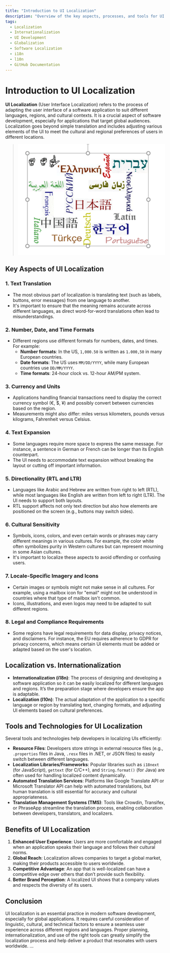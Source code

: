 ```yaml
---
title: "Introduction to UI Localization"
description: "Overview of the key aspects, processes, and tools for UI Localization in software development."
tags: 
  - Localization
  - Internationalization
  - UI Development
  - Globalization
  - Software Localization
  - i18n
  - l10n
  - GitHub Documentation
---
```

# Introduction to UI Localization

**UI Localization** (User Interface Localization) refers to the process of adapting the user interface of a software application to suit different languages, regions, and cultural contexts. It is a crucial aspect of software development, especially for applications that target global audiences. Localization goes beyond simple translation and includes adjusting various elements of the UI to meet the cultural and regional preferences of users in different locations.

> ![Localization](/Images/Picture1.png)

## Key Aspects of UI Localization

### 1. Text Translation
- The most obvious part of localization is translating text (such as labels, buttons, error messages) from one language to another.
- It's important to ensure that the meaning remains accurate across different languages, as direct word-for-word translations often lead to misunderstandings.

### 2. Number, Date, and Time Formats
- Different regions use different formats for numbers, dates, and times. For example:
  - **Number formats**: In the US, `1,000.50` is written as `1.000,50` in many European countries.
  - **Date formats**: The US uses `MM/DD/YYYY`, while many European countries use `DD/MM/YYYY`.
  - **Time formats**: 24-hour clock vs. 12-hour AM/PM system.

### 3. Currency and Units
- Applications handling financial transactions need to display the correct currency symbol (€, $, ¥) and possibly convert between currencies based on the region.
- Measurements might also differ: miles versus kilometers, pounds versus kilograms, Fahrenheit versus Celsius.

### 4. Text Expansion
- Some languages require more space to express the same message. For instance, a sentence in German or French can be longer than its English counterpart.
- The UI needs to accommodate text expansion without breaking the layout or cutting off important information.

### 5. Directionality (RTL and LTR)
- Languages like Arabic and Hebrew are written from right to left (RTL), while most languages like English are written from left to right (LTR). The UI needs to support both layouts.
- RTL support affects not only text direction but also how elements are positioned on the screen (e.g., buttons may switch sides).

### 6. Cultural Sensitivity
- Symbols, icons, colors, and even certain words or phrases may carry different meanings in various cultures. For example, the color white often symbolizes purity in Western cultures but can represent mourning in some Asian cultures.
- It's important to localize these aspects to avoid offending or confusing users.

### 7. Locale-Specific Imagery and Icons
- Certain images or symbols might not make sense in all cultures. For example, using a mailbox icon for "email" might not be understood in countries where that type of mailbox isn't common.
- Icons, illustrations, and even logos may need to be adapted to suit different regions.

### 8. Legal and Compliance Requirements
- Some regions have legal requirements for data display, privacy notices, and disclaimers. For instance, the EU requires adherence to GDPR for privacy concerns, which means certain UI elements must be added or adapted based on the user's location.

## Localization vs. Internationalization

- **Internationalization (i18n)**: The process of designing and developing a software application so it can be easily localized for different languages and regions. It’s the preparation stage where developers ensure the app is adaptable.
- **Localization (l10n)**: The actual adaptation of the application to a specific language or region by translating text, changing formats, and adjusting UI elements based on cultural preferences.

## Tools and Technologies for UI Localization

Several tools and technologies help developers in localizing UIs efficiently:

- **Resource Files**: Developers store strings in external resource files (e.g., `.properties` files in Java, `.resx` files in .NET, or JSON files) to easily switch between different languages.
- **Localization Libraries/Frameworks**: Popular libraries such as `i18next` (for JavaScript), `gettext` (for C/C++), and `String.format()` (for Java) are often used for handling localized content dynamically.
- **Automated Translation Services**: Platforms like Google Translate API or Microsoft Translator API can help with automated translations, but human translation is still essential for accuracy and cultural appropriateness.
- **Translation Management Systems (TMS)**: Tools like Crowdin, Transifex, or PhraseApp streamline the translation process, enabling collaboration between developers, translators, and localizers.

## Benefits of UI Localization

1. **Enhanced User Experience**: Users are more comfortable and engaged when an application speaks their language and follows their cultural norms.
2. **Global Reach**: Localization allows companies to target a global market, making their products accessible to users worldwide.
3. **Competitive Advantage**: An app that is well-localized can have a competitive edge over others that don’t provide such flexibility.
4. **Better Brand Perception**: A localized UI shows that a company values and respects the diversity of its users.

## Conclusion

UI localization is an essential practice in modern software development, especially for global applications. It requires careful consideration of linguistic, cultural, and technical factors to ensure a seamless user experience across different regions and languages. Proper planning, internationalization, and use of the right tools can greatly simplify the localization process and help deliver a product that resonates with users worldwide.
...
